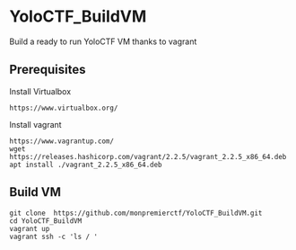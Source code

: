 
# YoloCTF_BuildVM



Build a ready to run YoloCTF VM thanks to vagrant


## Prerequisites

Install Virtualbox
````
https://www.virtualbox.org/
````

Install vagrant

````
https://www.vagrantup.com/
wget https://releases.hashicorp.com/vagrant/2.2.5/vagrant_2.2.5_x86_64.deb
apt install ./vagrant_2.2.5_x86_64.deb
````

## Build VM

````
git clone  https://github.com/monpremierctf/YoloCTF_BuildVM.git
cd YoloCTF_BuildVM
vagrant up
vagrant ssh -c 'ls / '
````

